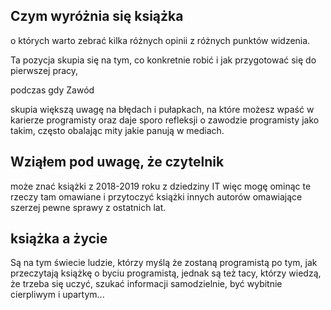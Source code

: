 ## Czym wyróżnia się książka

o których warto zebrać kilka różnych opinii z różnych punktów widzenia.
 
 Ta pozycja skupia się na tym, co konkretnie robić i jak przygotować się do pierwszej pracy, 
 
 podczas gdy 
 Zawód 
 
 skupia większą uwagę na błędach i pułapkach, na
  które możesz wpaść w karierze programisty oraz daje sporo refleksji o zawodzie programisty
   jako takim, często obalając mity jakie panują w mediach.
   
   
   
## Wziąłem pod uwagę, że czytelnik
 może znać książki z 2018-2019 roku z dziedziny IT
więc mogę ominąc te rzeczy tam omawiane i przytoczyć książki innych  autorów omawiające szerzej pewne sprawy
z ostatnich lat. 

## książka a życie

Są na tym świecie ludzie, którzy myślą że zostaną programistą po tym, jak przeczytają książkę o byciu programistą, jednak są też tacy, którzy wiedzą, że trzeba się uczyć, szukać informacji samodzielnie, być wybitnie cierpliwym i upartym...
